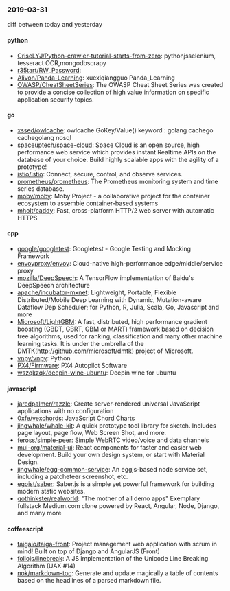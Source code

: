 ### 2019-03-31
diff between today and yesterday

#### python
* [CriseLYJ/Python-crawler-tutorial-starts-from-zero](https://github.com/CriseLYJ/Python-crawler-tutorial-starts-from-zero): pythonjsselenium, tesseract OCR,mongodbscrapy
* [r35tart/RW_Password](https://github.com/r35tart/RW_Password): 
* [Alivon/Panda-Learning](https://github.com/Alivon/Panda-Learning):  xuexiqiangguo Panda_Learning 
* [OWASP/CheatSheetSeries](https://github.com/OWASP/CheatSheetSeries): The OWASP Cheat Sheet Series was created to provide a concise collection of high value information on specific application security topics.

#### go
* [xssed/owlcache](https://github.com/xssed/owlcache): owlcache GoKey/Value() keyword : golang cachego cachegolang nosql
* [spaceuptech/space-cloud](https://github.com/spaceuptech/space-cloud): Space Cloud is an open source, high performance web service which provides instant Realtime APIs on the database of your choice. Build highly scalable apps with the agility of a prototype!
* [istio/istio](https://github.com/istio/istio): Connect, secure, control, and observe services.
* [prometheus/prometheus](https://github.com/prometheus/prometheus): The Prometheus monitoring system and time series database.
* [moby/moby](https://github.com/moby/moby): Moby Project - a collaborative project for the container ecosystem to assemble container-based systems
* [mholt/caddy](https://github.com/mholt/caddy): Fast, cross-platform HTTP/2 web server with automatic HTTPS

#### cpp
* [google/googletest](https://github.com/google/googletest): Googletest - Google Testing and Mocking Framework
* [envoyproxy/envoy](https://github.com/envoyproxy/envoy): Cloud-native high-performance edge/middle/service proxy
* [mozilla/DeepSpeech](https://github.com/mozilla/DeepSpeech): A TensorFlow implementation of Baidu's DeepSpeech architecture
* [apache/incubator-mxnet](https://github.com/apache/incubator-mxnet): Lightweight, Portable, Flexible Distributed/Mobile Deep Learning with Dynamic, Mutation-aware Dataflow Dep Scheduler; for Python, R, Julia, Scala, Go, Javascript and more
* [Microsoft/LightGBM](https://github.com/Microsoft/LightGBM): A fast, distributed, high performance gradient boosting (GBDT, GBRT, GBM or MART) framework based on decision tree algorithms, used for ranking, classification and many other machine learning tasks. It is under the umbrella of the DMTK(http://github.com/microsoft/dmtk) project of Microsoft.
* [vnpy/vnpy](https://github.com/vnpy/vnpy): Python
* [PX4/Firmware](https://github.com/PX4/Firmware): PX4 Autopilot Software
* [wszqkzqk/deepin-wine-ubuntu](https://github.com/wszqkzqk/deepin-wine-ubuntu): Deepin wine for ubuntu

#### javascript
* [jaredpalmer/razzle](https://github.com/jaredpalmer/razzle):  Create server-rendered universal JavaScript applications with no configuration
* [0xfe/vexchords](https://github.com/0xfe/vexchords): JavaScript Chord Charts
* [jingwhale/whale-kit](https://github.com/jingwhale/whale-kit): A quick prototype tool library for sketch. Includes page layout, page flow, Web Screen Shot, and more.
* [feross/simple-peer](https://github.com/feross/simple-peer):  Simple WebRTC video/voice and data channels
* [mui-org/material-ui](https://github.com/mui-org/material-ui): React components for faster and easier web development. Build your own design system, or start with Material Design.
* [jingwhale/egg-common-service](https://github.com/jingwhale/egg-common-service): An eggjs-based node service set, including a patcheteer screenshot, etc.
* [egoist/saber](https://github.com/egoist/saber):  Saber.js is a simple yet powerful framework for building modern static websites.
* [gothinkster/realworld](https://github.com/gothinkster/realworld): "The mother of all demo apps"  Exemplary fullstack Medium.com clone powered by React, Angular, Node, Django, and many more 

#### coffeescript
* [taigaio/taiga-front](https://github.com/taigaio/taiga-front): Project management web application with scrum in mind! Built on top of Django and AngularJS (Front)
* [foliojs/linebreak](https://github.com/foliojs/linebreak): A JS implementation of the Unicode Line Breaking Algorithm (UAX #14)
* [nok/markdown-toc](https://github.com/nok/markdown-toc): Generate and update magically a table of contents based on the headlines of a parsed markdown file.
